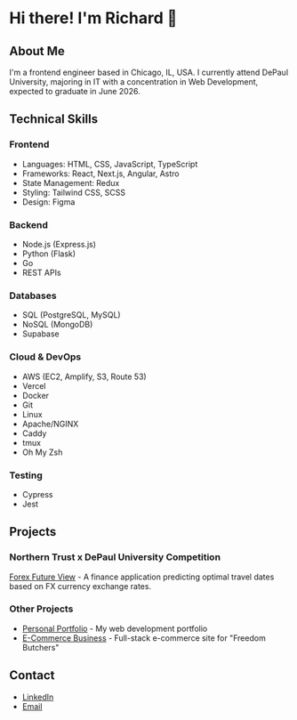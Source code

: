 # Hi there! I'm Richard 👋

## About Me
I'm a frontend engineer based in Chicago, IL, USA. I currently attend DePaul University, majoring in IT with a concentration in Web Development, expected to graduate in June 2026.

## Technical Skills

### Frontend
- Languages: HTML, CSS, JavaScript, TypeScript
- Frameworks: React, Next.js, Angular, Astro
- State Management: Redux
- Styling: Tailwind CSS, SCSS
- Design: Figma

### Backend
- Node.js (Express.js)
- Python (Flask)
- Go
- REST APIs

### Databases
- SQL (PostgreSQL, MySQL)
- NoSQL (MongoDB)
- Supabase

### Cloud & DevOps
- AWS (EC2, Amplify, S3, Route 53)
- Vercel
- Docker
- Git
- Linux
- Apache/NGINX
- Caddy
- tmux
- Oh My Zsh

### Testing
- Cypress
- Jest

## Projects

### Northern Trust x DePaul University Competition
[Forex Future View](https://depaul-northern-trust-hackathon.vercel.app/) - A finance application predicting optimal travel dates based on FX currency exchange rates.

### Other Projects
- [Personal Portfolio](https://github.com/RichardLechko/React-Resume) - My web development portfolio
- [E-Commerce Business](https://github.com/RichardLechko/superior-sphere) - Full-stack e-commerce site for "Freedom Butchers"

## Contact
- [LinkedIn](https://www.linkedin.com/in/richard-lechko/)
- [Email](mailto:richardlechko@gmail.com)
